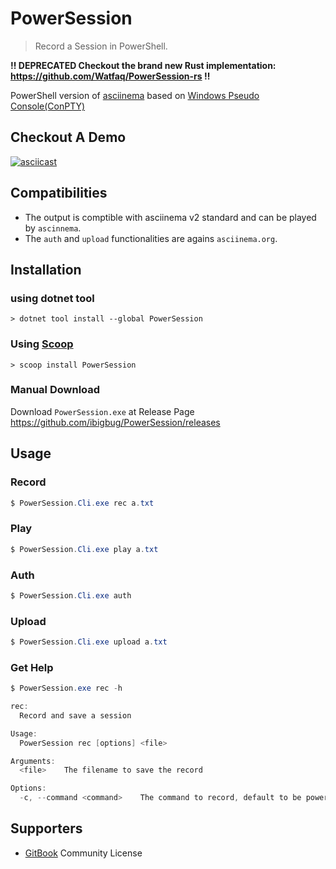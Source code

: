 # PowerSession

> Record a Session in PowerShell.

**‼️  DEPRECATED Checkout the brand new Rust implementation: https://github.com/Watfaq/PowerSession-rs ‼️**

PowerShell version of [asciinema](https://github.com/asciinema/asciinema) based on [Windows Pseudo Console(ConPTY)](https://devblogs.microsoft.com/commandline/windows-command-line-introducing-the-windows-pseudo-console-conpty/)

## Checkout A Demo

[![asciicast](https://asciinema.org/a/272866.svg)](https://asciinema.org/a/272866)

## Compatibilities

* The output is comptible with asciinema v2 standard and can be played by `ascinnema`.
* The `auth` and `upload` functionalities are agains `asciinema.org`.

## Installation

### using dotnet tool

```
> dotnet tool install --global PowerSession
```

### Using [Scoop](https://scoop.sh)

```
> scoop install PowerSession
```

### Manual Download

Download `PowerSession.exe` at Release Page https://github.com/ibigbug/PowerSession/releases


## Usage

### Record

```PowerShell
$ PowerSession.Cli.exe rec a.txt
```

### Play

```PowerShell
$ PowerSession.Cli.exe play a.txt
```

### Auth

```PowerShell
$ PowerSession.Cli.exe auth
```

### Upload

```PowerShell
$ PowerSession.Cli.exe upload a.txt
```

### Get Help

```PowerShell
$ PowerSession.exe rec -h

rec:
  Record and save a session

Usage:
  PowerSession rec [options] <file>

Arguments:
  <file>    The filename to save the record

Options:
  -c, --command <command>    The command to record, default to be powershell.exe
```

## Supporters
- [GitBook](https://www.gitbook.com/) Community License
